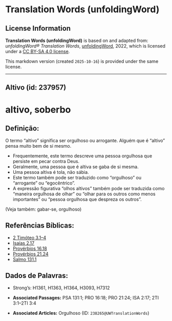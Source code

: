 # Translation Words (unfoldingWord)

## License Information

**Translation Words (unfoldingWord)** is based on and adapted from: _unfoldingWord® Translation Words_, [unfoldingWord](https://unfoldingword.org/utw), 2022, which is licensed under a [CC BY-SA 4.0 license](https://creativecommons.org/licenses/by-sa/4.0/legalcode.en).

This markdown version (created `2025-10-16`) is provided under the same license.



--------------------------------

## Altivo (id: 237957)

altivo, soberbo
===============

Definição:
----------

O termo “altivo” significa ser orgulhoso ou arrogante. Alguém que é “altivo” pensa muito bem de si mesmo.

* Frequentemente, este termo descreve uma pessoa orgulhosa que persiste em pecar contra Deus.
* Geralmente, uma pessoa que é altiva se gaba de si mesma.
* Uma pessoa altiva é tola, não sábia.
* Este termo também pode ser traduzido como “orgulhoso” ou “arrogante” ou “egocêntrico”.
* A expressão figurativa “olhos altivos” também pode ser traduzida como “maneira orgulhosa de olhar” ou “olhar para os outros como menos importantes” ou “pessoa orgulhosa que despreza os outros”.

(Veja também: gabar\-se, orgulhoso)

Referências Bíblicas:
---------------------

* [2 Timóteo 3\.1–4](https://ref.ly/2Tim3:1-2Tim3:4)
* [Isaías 2\.17](https://ref.ly/Isa2:17)
* [Provérbios 16\.18](https://ref.ly/Prov16:18)
* [Provérbios 21\.24](https://ref.ly/Prov21:24)
* [Salmo 131\.1](https://ref.ly/Ps131:1)

Dados de Palavras:
------------------

* Strong’s: H1361, H1363, H1364, H3093, H7312

* **Associated Passages:** PSA 131:1; PRO 16:18; PRO 21:24; ISA 2:17; 2TI 3:1–2TI 3:4
* **Associated Articles:** Orgulhoso (ID: `238265@UWTranslationWords`)

